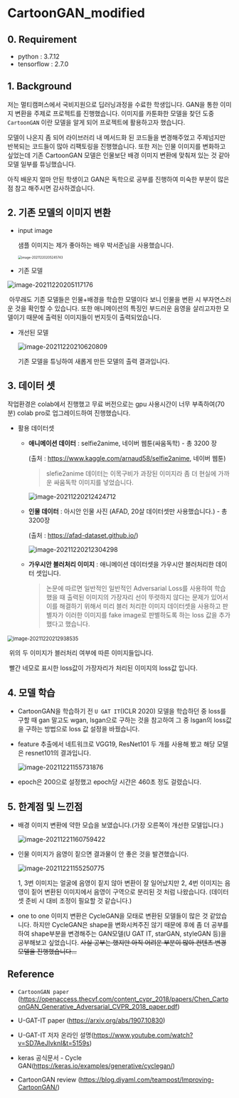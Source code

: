 # CartoonGAN_modified
## 0. Requirement

- python : 3.7.12
- tensorflow : 2.7.0



## 1. Background

저는 멀티캠퍼스에서 국비지원으로 딥러닝과정을 수료한 학생입니다. GAN을 통한 이미지 변환을 주제로 프로젝트를 진행했습니다. 이미지를 카툰화한 모델을 찾던 도중 `CartoonGAN` 이란 모델을 알게 되어 프로젝트에 활용하고자 했습니다. 

모델이 나온지 좀 되어 라이브러리 내 메서드화 된 코드들을 변경해주었고 주제넘지만 반복되는 코드들이 많아 리팩토링을 진행했습니다. 또한 저는 인물 이미지를 변화하고 싶었는데 기존 CartoonGAN 모델은 인물보단 배경 이미지 변환에 맞춰져 있는 것 같아 모델 일부를 튜닝했습니다.



아직 배운지 얼마 안된 학생이고 GAN은 독학으로 공부를 진행하여 미숙한 부분이 많은 점 참고 해주시면 감사하겠습니다.



## 2. 기존 모델의 이미지 변환

- input image

  샘플 이미지는 제가 좋아하는 배우 박서준님을 사용했습니다.

  <img src="md-images/image-20211220205245743.png" alt="image-20211220205245743" style="zoom:50%;" />

  

- 기존 모델

![image-20211220205117176](md-images/image-20211220205117176.png)

​	아무래도 기존 모델들은 인물+배경을 학습한 모델이다 보니 인물을 변환 시 부자연스러운 것을 확인할  수 있습니다. 또한 애니메이션의 특징인 부드러운 음영을 살리고자한 모델이기 때문에 출력된 이미지들이 번지듯이 출력되었습니다.



- 개선된 모델

  ![image-20211220210620809](md-images/image-20211220210620809.png)

  기존 모델을 튜닝하여 새롭게 만든 모델의 출력 결과입니다.



## 3.  데이터 셋

작업환경은 colab에서 진행했고 무료 버전으로는 gpu 사용시간이 너무 부족하여(70분) colab pro로 업그레이드하여 진행했습니다.



- 활용 데이터셋

  - **애니메이션 데이터** : selfie2anime, 네이버 웹툰(싸움독학) - 총 3200 장

    (출처 : https://www.kaggle.com/arnaud58/selfie2anime, 네이버 웹툰)

    > slefie2anime 데이터는 이목구비가 과장된 이미지라 좀 더 현실에 가까운 싸움독학 이미지를 넣었습니다.

    ![image-20211220212424712](md-images/image-20211220212424712.png)

    

  - **인물 데이터** : 아시안 인물 사진 (AFAD, 20살 데이터셋만 사용했습니다.)  - 총 3200장

    (출처 : https://afad-dataset.github.io/)

    ![image-20211220212304298](md-images/image-20211220212304298.png)

    

  - **가우시안 블러처리 이미지** : 애니메이션 데이터셋을 가우시안 블러처리한 데이터 셋입니다.

    > 논문에 따르면 일반적인 일반적인 Adversarial Loss를 사용하여 학습했을 때 출력된 이미지의 가장자리 선이 뚜렷하지 않다는 문제가 있어서 이를 해결하기 위해서 미리 블러 처리한 이미지 데이터셋을 사용하고 판별자가 이러한 이미지를 fake image로 판별하도록 하는 loss 값을 추가했다고 했습니다.



​			<img src="md-images/image-20211220212938535.png" alt="image-20211220212938535" style="zoom:80%;" />

​			위의 두 이미지가 블러처리 여부에 따른 이미지들입니다.

​			빨간 네모로 표시한 loss값이 가장자리가 처리된 이미지의 loss값 입니다.



## 4. 모델 학습

- CartoonGAN을 학습하기 전 `U GAT IT`(ICLR 2020)  모델을 학습하던 중 loss를 구할 때 gan 말고도 wgan, lsgan으로 구하는 것을 참고하여 그 중 lsgan의 loss값을 구하는 방법으로 loss 값 설정을 바꿨습니다.

- feature 추출에서 네트워크로 VGG19, ResNet101 두 개를 사용해 봤고 해당 모델은 resnet101의 결과입니다.

  ![image-20211221155731876](md-images/image-20211221155731876.png)

- epoch은 200으로 설정했고 epoch당 시간은 460초 정도 걸렸습니다.

  

## 5. 한계점 및 느낀점

- 배경 이미지 변환에 약한 모습을 보였습니다.(가장 오른쪽이 개선한 모델입니다.)

  ![image-20211221160759422](md-images/image-20211221160759422.png)

  

- 인물 이미지가 음영이 짙으면 결과물이 안 좋은 것을 발견했습니다.

  ![image-20211221155250775](md-images/image-20211221155250775.png)

  1, 3번 이미지는 얼굴에 음영이 짙지 않아 변환이 잘 일어났지만 2, 4번 이미지는 음영이 짙어 변환된 이미지에서 음영이 구역으로 분리된 것 처럼 나왔습니다. (데이터셋 준비 시 대비 조정이 필요할 것 같습니다.)

- one to one 이미지 변환은 CycleGAN을 모태로 변환된 모델들이 많은 것 같았습니다. 하지만 CycleGAN은 shape을 변화시켜주진 않기 때문에 후에 좀 더 공부를 하여 shape부분을 변경해주는 GAN모델(U GAT IT, starGAN, styleGAN 등)을 공부해보고 싶었습니다. ~~사실 공부는 했지만 아직 어려운 부분이 많아 컨텐츠 변경 모델을 진행했습니다...~~



## Reference

- `CartoonGAN paper` (https://openaccess.thecvf.com/content_cvpr_2018/papers/Chen_CartoonGAN_Generative_Adversarial_CVPR_2018_paper.pdf)
- U-GAT-IT paper (https://arxiv.org/abs/1907.10830)
- U-GAT-IT 저자 온라인 설명(https://www.youtube.com/watch?v=SD7AeJIvknI&t=5159s)
- keras 공식문서 - Cycle GAN(https://keras.io/examples/generative/cyclegan/)

- CartoonGAN review (https://blog.diyaml.com/teampost/Improving-CartoonGAN/)

